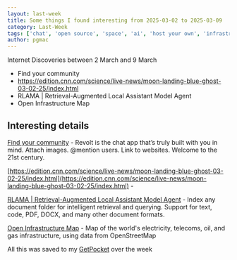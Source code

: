 ```yaml
---
layout: last-week
title: Some things I found interesting from 2025-03-02 to 2025-03-09
category: Last-Week
tags: ['chat', 'open source', 'space', 'ai', 'host your own', 'infrastructure', 'map', 'power']
author: pgmac
---
```


Internet Discoveries between  2 March and  9 March
- Find your community
- https://edition.cnn.com/science/live-news/moon-landing-blue-ghost-03-02-25/index.html
- RLAMA | Retrieval-Augmented Local Assistant Model Agent
- Open Infrastructure Map

## Interesting details

<a name='Find your community'>[Find your community](https://revolt.chat)</a> - Revolt is the chat app that’s truly built with you in mind. Attach images. @mention users. Link to websites. Welcome to the 21st century.

<a name='https://edition.cnn.com/science/live-news/moon-landing-blue-ghost-03-02-25/index.html'>[https://edition.cnn.com/science/live-news/moon-landing-blue-ghost-03-02-25/index.html](https://edition.cnn.com/science/live-news/moon-landing-blue-ghost-03-02-25/index.html)</a> - 

<a name='RLAMA | Retrieval-Augmented Local Assistant Model Agent'>[RLAMA | Retrieval-Augmented Local Assistant Model Agent](https://rlama.dev/)</a> - Index any document folder for intelligent retrieval and querying. Support for text, code, PDF, DOCX, and many other document formats.

<a name='Open Infrastructure Map'>[Open Infrastructure Map](https://openinframap.org)</a> - Map of the world's electricity, telecoms, oil, and gas infrastructure, using data from OpenStreetMap

All this was saved to my [GetPocket](https://getpocket.com/) over the week
